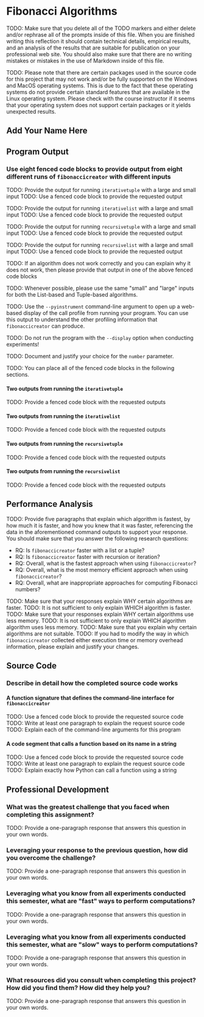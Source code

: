# Fibonacci Algorithms

TODO: Make sure that you delete all of the TODO markers and either delete
and/or rephrase all of the prompts inside of this file. When you are finished
writing this reflection it should contain technical details, empirical results,
and an analysis of the results that are suitable for publication on your
professional web site. You should also make sure that there are no writing
mistakes or mistakes in the use of Markdown inside of this file.

TODO: Please note that there are certain packages used in the source code for
this project that may not work and/or be fully supported on the Windows and MacOS
operating systems. This is due to the fact that these operating systems do not
provide certain standard features that are available in the Linux operating
system. Please check with the course instructor if it seems that your operating
system does not support certain packages or it yields unexpected results.

## Add Your Name Here

## Program Output

### Use eight fenced code blocks to provide output from eight different runs of `fibonaccicreator` with different inputs

TODO: Provide the output for running `iterativetuple` with a large and small input
TODO: Use a fenced code block to provide the requested output

TODO: Provide the output for running `iterativelist` with a large and small input
TODO: Use a fenced code block to provide the requested output

TODO: Provide the output for running `recursivetuple` with a large and small input
TODO: Use a fenced code block to provide the requested output

TODO: Provide the output for running `recursivelist` with a large and small input
TODO: Use a fenced code block to provide the requested output

TODO: If an algorithm does not work correctly and you can explain why it does not
work, then please provide that output in one of the above fenced code blocks

TODO: Whenever possible, please use the same "small" and "large" inputs for both
the List-based and Tuple-based algorithms.

TODO: Use the `--pyinstrument` command-line argument to open up a web-based display
of the call profile from running your program. You can use this output to understand
the other profiling information that `fibonaccicreator` can produce.

TODO: Do not run the program with the `--display` option when conducting
experiments!

TODO: Document and justify your choice for the `number` parameter.

TODO: You can place all of the fenced code blocks in the following sections.

#### Two outputs from running the `iterativetuple`

TODO: Provide a fenced code block with the requested outputs

#### Two outputs from running the `iterativelist`

TODO: Provide a fenced code block with the requested outputs

#### Two outputs from running the `recursivetuple`

TODO: Provide a fenced code block with the requested outputs

#### Two outputs from running the `recursivelist`

TODO: Provide a fenced code block with the requested outputs

## Performance Analysis

TODO: Provide five paragraphs that explain which algorithm is fastest, by how
much it is faster, and how you knew that it was faster, referencing the data
in the aforementioned command outputs to support your response. You should make
sure that you answer the following research questions:

- RQ: Is `fibonaccicreator` faster with a list or a tuple?
- RQ: Is `fibonaccicreator` faster with recursion or iteration?
- RQ: Overall, what is the fastest approach when using `fibonaccicreator`?
- RQ: Overall, what is the most memory efficient approach when using `fibonaccicreator`?
- RQ: Overall, what are inappropriate approaches for computing Fibonacci numbers?

TODO: Make sure that your responses explain WHY certain algorithms are faster.
TODO: It is not sufficient to only explain WHICH algorithm is faster.
TODO: Make sure that your responses explain WHY certain algorithms use less memory.
TODO: It is not sufficient to only explain WHICH algorithm algorithm uses less memory.
TODO: Make sure that you explain why certain algorithms are not suitable.
TODO: If you had to modify the way in which `fibonaccicreator` collected either
      execution time or memory overhead information, please explain and justify your changes.

## Source Code

### Describe in detail how the completed source code works

#### A function signature that defines the command-line interface for `fibonaccicreator`

TODO: Use a fenced code block to provide the requested source code
TODO: Write at least one paragraph to explain the request source code
TODO: Explain each of the command-line arguments for this program

#### A code segment that calls a function based on its name in a string

TODO: Use a fenced code block to provide the requested source code
TODO: Write at least one paragraph to explain the request source code
TODO: Explain exactly how Python can call a function using a string

## Professional Development

### What was the greatest challenge that you faced when completing this assignment?

TODO: Provide a one-paragraph response that answers this question in your own words.

### Leveraging your response to the previous question, how did you overcome the challenge?

TODO: Provide a one-paragraph response that answers this question in your own words.

### Leveraging what you know from all experiments conducted this semester, what are "fast" ways to perform computations?

TODO: Provide a one-paragraph response that answers this question in your own words.

### Leveraging what you know from all experiments conducted this semester, what are "slow" ways to perform computations?

TODO: Provide a one-paragraph response that answers this question in your own words.

### What resources did you consult when completing this project? How did you find them? How did they help you?

TODO: Provide a one-paragraph response that answers this question in your own words.

